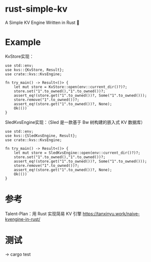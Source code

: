 # rust-simple-kv
A Simple KV Engine Written in Rust 🦀



# Example

KvStore实现：
```
use std::env;
use kvs::{KvStore, Result};
use crate::kvs::KvsEngine;

fn try_main() -> Result<()> {
    let mut store = KvStore::open(env::current_dir()?)?;
    store.set("1".to_owned(),"1".to_owned())?;
    assert_eq!(store.get("1".to_owned())?, Some("1".to_owned()));
    store.remove("1".to_owned())?;
    assert_eq!(store.get("1".to_owned())?, None);
    Ok(())
}
```
SledKvsEngine实现：（Sled 是一款基于 Bw 树构建的嵌入式 KV 数据库）
```
use std::env;
use kvs::{SledKvsEngine, Result};
use crate::kvs::KvsEngine;

fn try_main() -> Result<()> {
    let mut store = SledKvsEngine::open(env::current_dir()?)?;
    store.set("1".to_owned(),"1".to_owned())?;
    assert_eq!(store.get("1".to_owned())?, Some("1".to_owned()));
    store.remove("1".to_owned())?;
    assert_eq!(store.get("1".to_owned())?, None);
    Ok(())
}
```

# 参考
Talent-Plan：用 Rust 实现简易 KV 引擎 
https://tanxinyu.work/naive-kvengine-in-rust/


# 测试
-> cargo test

